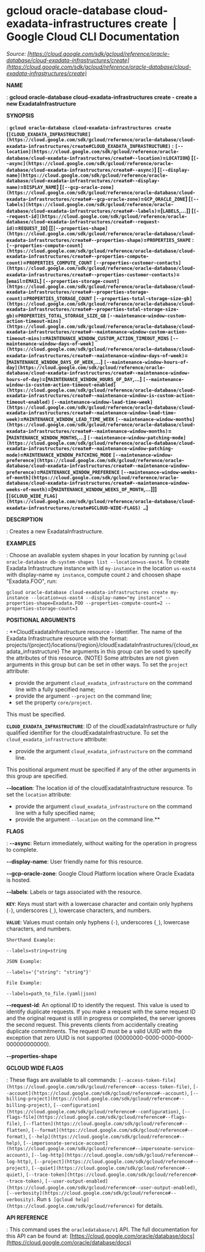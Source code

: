# gcloud oracle-database cloud-exadata-infrastructures create  |  Google Cloud CLI Documentation

*Source: [https://cloud.google.com/sdk/gcloud/reference/oracle-database/cloud-exadata-infrastructures/create](https://cloud.google.com/sdk/gcloud/reference/oracle-database/cloud-exadata-infrastructures/create)*

**NAME**

: **gcloud oracle-database cloud-exadata-infrastructures create - create a new ExadataInfrastructure**

**SYNOPSIS**

: **`gcloud oracle-database cloud-exadata-infrastructures create` (`[CLOUD_EXADATA_INFRASTRUCTURE](https://cloud.google.com/sdk/gcloud/reference/oracle-database/cloud-exadata-infrastructures/create#CLOUD_EXADATA_INFRASTRUCTURE)` : `[--location](https://cloud.google.com/sdk/gcloud/reference/oracle-database/cloud-exadata-infrastructures/create#--location)`=`LOCATION`) [`[--async](https://cloud.google.com/sdk/gcloud/reference/oracle-database/cloud-exadata-infrastructures/create#--async)`] [`[--display-name](https://cloud.google.com/sdk/gcloud/reference/oracle-database/cloud-exadata-infrastructures/create#--display-name)`=`DISPLAY_NAME`] [`[--gcp-oracle-zone](https://cloud.google.com/sdk/gcloud/reference/oracle-database/cloud-exadata-infrastructures/create#--gcp-oracle-zone)`=`GCP_ORACLE_ZONE`] [`[--labels](https://cloud.google.com/sdk/gcloud/reference/oracle-database/cloud-exadata-infrastructures/create#--labels)`=[`LABELS`,…]] [`[--request-id](https://cloud.google.com/sdk/gcloud/reference/oracle-database/cloud-exadata-infrastructures/create#--request-id)`=`REQUEST_ID`] [[`[--properties-shape](https://cloud.google.com/sdk/gcloud/reference/oracle-database/cloud-exadata-infrastructures/create#--properties-shape)`=`PROPERTIES_SHAPE` : `[--properties-compute-count](https://cloud.google.com/sdk/gcloud/reference/oracle-database/cloud-exadata-infrastructures/create#--properties-compute-count)`=`PROPERTIES_COMPUTE_COUNT` `[--properties-customer-contacts](https://cloud.google.com/sdk/gcloud/reference/oracle-database/cloud-exadata-infrastructures/create#--properties-customer-contacts)`=[`email`=`EMAIL`] `[--properties-storage-count](https://cloud.google.com/sdk/gcloud/reference/oracle-database/cloud-exadata-infrastructures/create#--properties-storage-count)`=`PROPERTIES_STORAGE_COUNT` `[--properties-total-storage-size-gb](https://cloud.google.com/sdk/gcloud/reference/oracle-database/cloud-exadata-infrastructures/create#--properties-total-storage-size-gb)`=`PROPERTIES_TOTAL_STORAGE_SIZE_GB` `[--maintenance-window-custom-action-timeout-mins](https://cloud.google.com/sdk/gcloud/reference/oracle-database/cloud-exadata-infrastructures/create#--maintenance-window-custom-action-timeout-mins)`=`MAINTENANCE_WINDOW_CUSTOM_ACTION_TIMEOUT_MINS` `[--maintenance-window-days-of-week](https://cloud.google.com/sdk/gcloud/reference/oracle-database/cloud-exadata-infrastructures/create#--maintenance-window-days-of-week)`=[`MAINTENANCE_WINDOW_DAYS_OF_WEEK`,…] `[--maintenance-window-hours-of-day](https://cloud.google.com/sdk/gcloud/reference/oracle-database/cloud-exadata-infrastructures/create#--maintenance-window-hours-of-day)`=[`MAINTENANCE_WINDOW_HOURS_OF_DAY`,…] `[--maintenance-window-is-custom-action-timeout-enabled](https://cloud.google.com/sdk/gcloud/reference/oracle-database/cloud-exadata-infrastructures/create#--maintenance-window-is-custom-action-timeout-enabled)` `[--maintenance-window-lead-time-week](https://cloud.google.com/sdk/gcloud/reference/oracle-database/cloud-exadata-infrastructures/create#--maintenance-window-lead-time-week)`=`MAINTENANCE_WINDOW_LEAD_TIME_WEEK` `[--maintenance-window-months](https://cloud.google.com/sdk/gcloud/reference/oracle-database/cloud-exadata-infrastructures/create#--maintenance-window-months)`=[`MAINTENANCE_WINDOW_MONTHS`,…] `[--maintenance-window-patching-mode](https://cloud.google.com/sdk/gcloud/reference/oracle-database/cloud-exadata-infrastructures/create#--maintenance-window-patching-mode)`=`MAINTENANCE_WINDOW_PATCHING_MODE` `[--maintenance-window-preference](https://cloud.google.com/sdk/gcloud/reference/oracle-database/cloud-exadata-infrastructures/create#--maintenance-window-preference)`=`MAINTENANCE_WINDOW_PREFERENCE` `[--maintenance-window-weeks-of-month](https://cloud.google.com/sdk/gcloud/reference/oracle-database/cloud-exadata-infrastructures/create#--maintenance-window-weeks-of-month)`=[`MAINTENANCE_WINDOW_WEEKS_OF_MONTH`,…]]] [`[GCLOUD_WIDE_FLAG](https://cloud.google.com/sdk/gcloud/reference/oracle-database/cloud-exadata-infrastructures/create#GCLOUD-WIDE-FLAGS) …`]**

**DESCRIPTION**

: Creates a new ExadataInfrastructure.

**EXAMPLES**

: Choose an available system shapes in your location by running `gcloud
oracle-database db-system-shapes list --location=us-east4`. To create
Exadata Infrastructure instance with id `my-instance` in the location
`us-east4` with display-name `my instance`, compute count
`2` and choosen shape "Exadata.FOO", run:

```
gcloud oracle-database cloud-exadata-infrastructures create my-instance --location=us-east4 --display-name="my instance" --properties-shape=Exadata.FOO --properties-compute-count=2 --properties-storage-count=3
```

**POSITIONAL ARGUMENTS**

: **CloudExadataInfrastructure resource - Identifier. The name of the Exadata
Infrastructure resource with the format:
projects/{project}/locations/{region}/cloudExadataInfrastructures/{cloud_exadata_infrastructure}
The arguments in this group can be used to specify the attributes of this
resource. (NOTE) Some attributes are not given arguments in this group but can
be set in other ways.
To set the `project` attribute:

- provide the argument `cloud_exadata_infrastructure` on the command
line with a fully specified name;
- provide the argument `--project` on the command line;
- set the property `core/project`.

This must be specified.

**`CLOUD_EXADATA_INFRASTRUCTURE`**:
ID of the cloudExadataInfrastructure or fully qualified identifier for the
cloudExadataInfrastructure.
To set the `cloud_exadata_infrastructure` attribute:

- provide the argument `cloud_exadata_infrastructure` on the command
line.

This positional argument must be specified if any of the other arguments in this
group are specified.

**--location**:
The location id of the cloudExadataInfrastructure resource.
To set the `location` attribute:

- provide the argument `cloud_exadata_infrastructure` on the command
line with a fully specified name;
- provide the argument `--location` on the command line.**

**FLAGS**

: **--async**:
Return immediately, without waiting for the operation in progress to complete.

**--display-name**:
User friendly name for this resource.

**--gcp-oracle-zone**:
Google Cloud Platform location where Oracle Exadata is hosted.

**--labels**:
Labels or tags associated with the resource.

**`KEY`**:
Keys must start with a lowercase character and contain only hyphens
(`-`), underscores (`_`), lowercase characters, and
numbers.

**`VALUE`**:
Values must contain only hyphens (`-`), underscores (`_`),
lowercase characters, and numbers.

`Shorthand Example:`

```
--labels=string=string
```

`JSON Example:`

```
--labels='{"string": "string"}'
```

`File Example:`

```
--labels=path_to_file.(yaml|json)
```

**--request-id**:
An optional ID to identify the request. This value is used to identify duplicate
requests. If you make a request with the same request ID and the original
request is still in progress or completed, the server ignores the second
request. This prevents clients from accidentally creating duplicate commitments.
The request ID must be a valid UUID with the exception that zero UUID is not
supported (00000000-0000-0000-0000-000000000000).

**--properties-shape**

**GCLOUD WIDE FLAGS**

: These flags are available to all commands: `[--access-token-file](https://cloud.google.com/sdk/gcloud/reference#--access-token-file)`,
`[--account](https://cloud.google.com/sdk/gcloud/reference#--account)`, `[--billing-project](https://cloud.google.com/sdk/gcloud/reference#--billing-project)`,
`[--configuration](https://cloud.google.com/sdk/gcloud/reference#--configuration)`,
`[--flags-file](https://cloud.google.com/sdk/gcloud/reference#--flags-file)`,
`[--flatten](https://cloud.google.com/sdk/gcloud/reference#--flatten)`, `[--format](https://cloud.google.com/sdk/gcloud/reference#--format)`, `[--help](https://cloud.google.com/sdk/gcloud/reference#--help)`, `[--impersonate-service-account](https://cloud.google.com/sdk/gcloud/reference#--impersonate-service-account)`,
`[--log-http](https://cloud.google.com/sdk/gcloud/reference#--log-http)`,
`[--project](https://cloud.google.com/sdk/gcloud/reference#--project)`, `[--quiet](https://cloud.google.com/sdk/gcloud/reference#--quiet)`, `[--trace-token](https://cloud.google.com/sdk/gcloud/reference#--trace-token)`, `[--user-output-enabled](https://cloud.google.com/sdk/gcloud/reference#--user-output-enabled)`,
`[--verbosity](https://cloud.google.com/sdk/gcloud/reference#--verbosity)`.
Run `$ [gcloud help](https://cloud.google.com/sdk/gcloud/reference)` for details.

**API REFERENCE**

: This command uses the `oracledatabase/v1` API. The full documentation
for this API can be found at: [https://cloud.google.com/oracle/database/docs](https://cloud.google.com/oracle/database/docs)